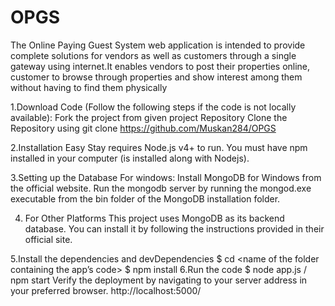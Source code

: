 # OPGS
The Online Paying Guest System web application is intended to provide complete solutions for vendors as well as customers through a single gateway using internet.It enables vendors to post their properties online, customer to browse through properties and show interest among them without having to find them physically

1.Download Code (Follow the following steps if the code is not locally available):
Fork the project from given project  Repository
Clone the Repository using 
git clone  https://github.com/Muskan284/OPGS

2.Installation
Easy Stay requires Node.js v4+ to run.
You must have npm installed in your computer (is installed along with Nodejs). 

3.Setting up the Database
 For windows:
 Install MongoDB for Windows from the official website.
 Run the mongodb server by running the mongod.exe executable from the bin folder of the MongoDB installation folder.
 
 
 4. For Other Platforms
This project uses MongoDB as its backend database. You can install it by following the instructions provided in their official site.

5.Install the dependencies and devDependencies
$ cd <name of the folder containing the app’s code>
$ npm install
  6.Run the code
$ node app.js / npm start
Verify the deployment by navigating to your server address in your preferred browser.
http://localhost:5000/
